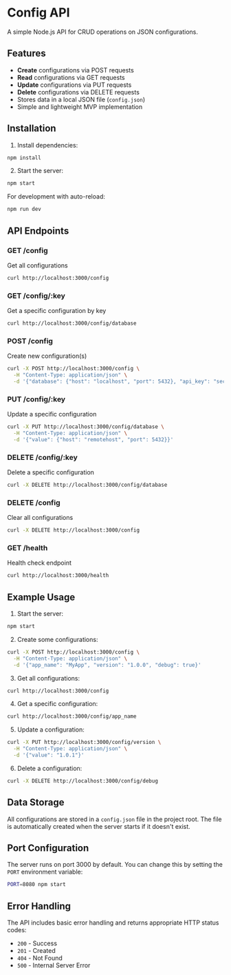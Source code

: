 # Config API

A simple Node.js API for CRUD operations on JSON configurations.

## Features

- **Create** configurations via POST requests
- **Read** configurations via GET requests
- **Update** configurations via PUT requests
- **Delete** configurations via DELETE requests
- Stores data in a local JSON file (`config.json`)
- Simple and lightweight MVP implementation

## Installation

1. Install dependencies:
```bash
npm install
```

2. Start the server:
```bash
npm start
```

For development with auto-reload:
```bash
npm run dev
```

## API Endpoints

### GET /config
Get all configurations
```bash
curl http://localhost:3000/config
```

### GET /config/:key
Get a specific configuration by key
```bash
curl http://localhost:3000/config/database
```

### POST /config
Create new configuration(s)
```bash
curl -X POST http://localhost:3000/config \
  -H "Content-Type: application/json" \
  -d '{"database": {"host": "localhost", "port": 5432}, "api_key": "secret123"}'
```

### PUT /config/:key
Update a specific configuration
```bash
curl -X PUT http://localhost:3000/config/database \
  -H "Content-Type: application/json" \
  -d '{"value": {"host": "remotehost", "port": 5432}}'
```

### DELETE /config/:key
Delete a specific configuration
```bash
curl -X DELETE http://localhost:3000/config/database
```

### DELETE /config
Clear all configurations
```bash
curl -X DELETE http://localhost:3000/config
```

### GET /health
Health check endpoint
```bash
curl http://localhost:3000/health
```

## Example Usage

1. Start the server:
```bash
npm start
```

2. Create some configurations:
```bash
curl -X POST http://localhost:3000/config \
  -H "Content-Type: application/json" \
  -d '{"app_name": "MyApp", "version": "1.0.0", "debug": true}'
```

3. Get all configurations:
```bash
curl http://localhost:3000/config
```

4. Get a specific configuration:
```bash
curl http://localhost:3000/config/app_name
```

5. Update a configuration:
```bash
curl -X PUT http://localhost:3000/config/version \
  -H "Content-Type: application/json" \
  -d '{"value": "1.0.1"}'
```

6. Delete a configuration:
```bash
curl -X DELETE http://localhost:3000/config/debug
```

## Data Storage

All configurations are stored in a `config.json` file in the project root. The file is automatically created when the server starts if it doesn't exist.

## Port Configuration

The server runs on port 3000 by default. You can change this by setting the `PORT` environment variable:

```bash
PORT=8080 npm start
```

## Error Handling

The API includes basic error handling and returns appropriate HTTP status codes:
- `200` - Success
- `201` - Created
- `404` - Not Found
- `500` - Internal Server Error
